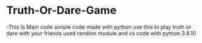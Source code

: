 # Truth-Or-Dare-Game
-This Is Main code
simple code made with python
use this to play truth or dare with your friends
used random module and vs code 
with python 3.8.10
